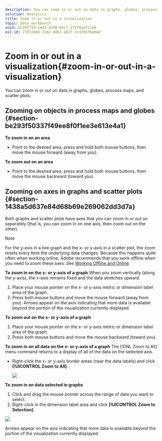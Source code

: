 ```yaml
---
description: You can zoom in or out on data in graphs, globes, process maps, and scatter plots.
solution: Analytics
title: Zoom in or out in a visualization
topic: Data workbench
uuid: bc28f759-c4d3-4340-8ec7-27cf6aaf21e6
exl-id: 27072e6b-3102-40b2-a617-3cd26bf6e840
---
```

# Zoom in or out in a visualization{#zoom-in-or-out-in-a-visualization}

You can zoom in or out on data in graphs, globes, process maps, and scatter plots.

## Zooming on objects in process maps and globes {#section-be293f50337f49ee8f0f1ee3e613e4a1}

**To zoom in on an area**

* Point to the desired area, press and hold both mouse buttons, then move the mouse forward (away from you).

**To zoom out on an area**

* Point to the desired area, press and hold both mouse buttons, then move the mouse backward (toward you).

## Zooming on axes in graphs and scatter plots {#section-1438a5d637e84d68b69e269062dd3d7a}

Both graphs and scatter plots have axes that you can zoom in or out on separately (that is, you can zoom in on one axis, then zoom out on the other).

>[!NOTE]
>
>For the y-axis in a line graph and the x- or y-axis in a scatter plot, the zoom resets every time the underlying data changes. Because this happens quite often when working online, Adobe recommends that you work offline when you need to zoom these axes. See [Working Offline and Online](../../../home/c-get-started/c-off-on.md#concept-cef8758ede044b18b3558376c5eb9f54).

**To zoom in on the x- or y-axis of a graph** When you zoom vertically (along the y-axis), the x-axis remains fixed and the data stretches upward.

1. Place your mouse pointer on the x- or y-axis metric or dimension label area of the graph. 
1. Press both mouse buttons and move the mouse forward (away from you). Arrows appear on the axis indicating that more data is available beyond the portion of the visualization currently displayed.

**To zoom out on the x- or y-axis of a graph**

1. Place your mouse pointer on the x- or y-axis metric or dimension label area of the graph. 
1. Press both mouse buttons and move the mouse backward (toward you).

**To zoom in on all data on the x- or y-axis of a graph** The [!DNL Zoom to All] menu command returns to a display of all of the data on the selected axis.

* Right-click the x- or y-axis border areas (near the data labels) and click **[!UICONTROL Zoom to All]**.

  ![](assets/vis_ZoomToAll.png)

**To zoom in on data selected in graphs**

1. Click and drag the mouse pointer across the range of data you want to select. 
1. Right-click in the dimension label area and click **[!UICONTROL Zoom to Selection]**.

![](assets/vis_ZoomToSelection.png)

Arrows appear on the axis indicating that more data is available beyond the portion of the visualization currently displayed.
